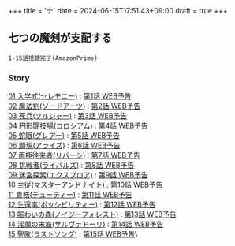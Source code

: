 +++
title = 'ナ'
date = 2024-06-15T17:51:43+09:00
draft = true
+++

## 七つの魔剣が支配する
```
1-15話視聴完了(AmazonPrime)
```

### Story
[01 入学式(セレモニー)](https://nanatsuma-pr.com/story/01) : [第1話 WEB予告](https://youtu.be/Fqhak8oybWM)\
[02 魔法剣(ソードアーツ)](https://nanatsuma-pr.com/story/02) : [第2話 WEB予告](https://youtu.be/mxffqtvXtWs)\
[03 死兵(ソルジャー)](https://nanatsuma-pr.com/story/03) : [第3話 WEB予告](https://youtu.be/LVUDMBkA25w)\
[04 円形闘技場(コロシアム)](https://nanatsuma-pr.com/story/04) : [第4話 WEB予告](https://youtu.be/UDKEYCKTlLA)\
[05 蛇眼(グレアー)](https://nanatsuma-pr.com/story/05) : [第5話 WEB予告](https://youtu.be/z-ERQ9htMkU)\
[06 顕現(アライズ)](https://nanatsuma-pr.com/story/06) : [第6話 WEB予告](https://youtu.be/RnRM06EW4Ms)\
[07 両極往来者(リバーシ)](https://nanatsuma-pr.com/story/07) : [第7話 WEB予告](https://youtu.be/oSLp7Okdsqs)\
[08 挑戦者(ライバルズ)](https://nanatsuma-pr.com/story/08) : [第8話 WEB予告](https://youtu.be/7xpNxe5QpJE)\
[09 迷宮探索(エクスプロア)](https://nanatsuma-pr.com/story/09) : [第9話 WEB予告](https://youtu.be/nPnN1Z8Izgg)\
[10 主従(マスターアンドナイト)](https://nanatsuma-pr.com/story/10) : [第10話 WEB予告](https://youtu.be/GaY0gn5yvDg)\
[11 責務(デューティー)](https://nanatsuma-pr.com/story/11) : [第11話 WEB予告](https://youtu.be/22GmmRYimKA)\
[12 生還率(ポッシビリティー)](https://nanatsuma-pr.com/story/12) : [第12話 WEB予告](https://youtu.be/c2VezzdCKTA)\
[13 賑わいの森(ノイジーフォレスト)](https://nanatsuma-pr.com/story/13) : [第13話 WEB予告](https://youtu.be/7ccSTxpgZxQ)\
[14 淫魔の末裔(サルヴァドーリ)](https://nanatsuma-pr.com/story/14) : [第14話 WEB予告](https://youtu.be/Rd08WnV4mEo)\
[15 聖歌(ラストソング)](https://nanatsuma-pr.com/story/15) : [第15話 WEB予告](https://youtu.be/Sb10eKsItTk)\


